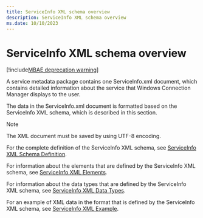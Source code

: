 ```yaml
---
title: ServiceInfo XML schema overview
description: ServiceInfo XML schema overview
ms.date: 10/10/2023
---
```


# ServiceInfo XML schema overview

[!include[MBAE deprecation warning](../includes/mbae-deprecation-warning.md)]

A service metadata package contains one ServiceInfo.xml document, which contains detailed information about the service that Windows Connection Manager displays to the user.

The data in the ServiceInfo.xml document is formatted based on the ServiceInfo XML schema, which is described in this section.

> [!NOTE]
> The XML document must be saved by using UTF-8 encoding.

For the complete definition of the ServiceInfo XML schema, see [ServiceInfo XML Schema Definition](serviceinfo-xml-schema-definition.md).

For information about the elements that are defined by the ServiceInfo XML schema, see [ServiceInfo XML Elements](serviceinfo-xml-elements.md).

For information about the data types that are defined by the ServiceInfo XML schema, see [ServiceInfo XML Data Types](guidtype-serviceinfo.md).

For an example of XML data in the format that is defined by the ServiceInfo XML schema, see [ServiceInfo XML Example](serviceinfo-xml-example.md).
